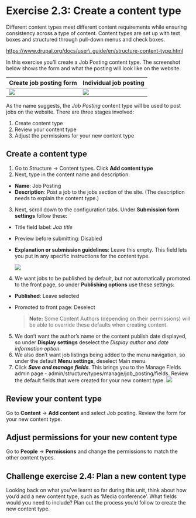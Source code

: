 # Exercise 2.3: Create a content type

Different content types meet different content requirements while ensuring consistency across a type of content. Content types are set up with text boxes and structured through pull-down menus and check boxes.

https://www.drupal.org/docs/user\_guide/en/structure-content-type.html

In this exercise you’ll create a Job Posting content type. The screenshot below shows the form and what the posting will look like on the website.

| Create job posting form | Individual job posting |
| :--- | :--- |
| ![](../.gitbook/assets/31%20%282%29.png) | ![](../.gitbook/assets/32.png) |

As the name suggests, the _Job Posting_ content type will be used to post jobs on the website. There are three stages involved:

1. Create content type
2. Review your content type
3. Adjust the permissions for your new content type


## Create a content type

1. Go to Structure → Content types. Click **Add content type**
2. Next, type in the content name and description:

 - **Name**: Job Posting
 - **Description**: Post a job to the jobs section of the site. \(The description needs to explain the content type.\)

3. Next, scroll down to the configuration tabs. Under **Submission form settings** follow these:

 - Title field label: _Job title_
 - Preview before submitting: Disabled
 - **Explanation or submission guidelines**: Leave this empty. This field lets you put in any specific instructions for the content type.

    ![](../.gitbook/assets/33%20%281%29.png)

4. We want jobs to be published by default, but not automatically promoted to the front page, so under **Publishing options** use these settings:

 - **Published**: Leave selected
 - Promoted to front page: Deselect

    > **Note:** Some Content Authors \(depending on their permissions\) will be able to override these defaults when creating content.

5. We don’t want the author’s name or the content publish date displayed, so under **Display settings** deselect the _Display author and date information option_.
6. We also don’t want job listings being added to the menu navigation, so under the default **Menu settings**, deselect Main menu.
7. Click _**Save and manage fields**_. This brings you to the Manage Fields admin page - admin/structure/types/manage/job\_posting/fields. Review the default fields that were created for your new content type. ![](../.gitbook/assets/34.png) 


## Review your content type

Go to **Content** → **Add content** and select Job posting. Review the form for your new content type.

## Adjust permissions for your new content type

Go to **People** → **Permissions** and change the permissions to match the other content types.

## Challenge exercise 2.4: Plan a new content type

Looking back on what you’ve learnt so far during this unit, think about how you’d add a new content type, such as ‘Media conference’. What fields would you need to include? Plan out the process you’d follow to create the new content type.
